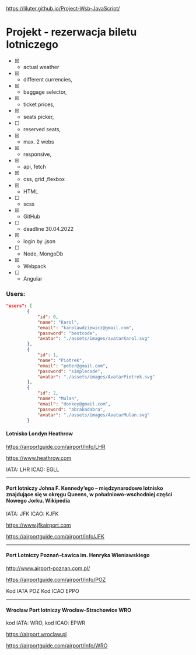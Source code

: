 
https://liluter.github.io/Project-Wsb-JavaScript/

# Projekt - rezerwacja biletu lotniczego


 - [x] - actual weather 
 - [x] - different currencies,
 - [x] - baggage selector,
 - [x] - ticket prices, 
 - [x] - seats picker,
 - [ ] - reserved seats,
 - [x] - max. 2 webs
 - [x] - responsive,
 - [x] - api, fetch
 - [x] - css, grid ,flexbox
 - [x] - HTML
 - [ ] - scss
 - [x] - GitHub
 - [ ] - deadline 30.04.2022
 - [x] - login by .json
 - [ ] - Node, MongoDb
 - [x] - Webpack
 - [ ] - Angular

### Users: 
``` json
"users": [
        {
            "id": 0,
            "name": "Karol",
            "email": "karolawdziewicz@gmail.com",
            "password": "bestcode",
            "avatar": "./assets/images/avatarKarol.svg"
        },
        {
            "id": 1,
            "name": "Piotrek",
            "email": "peter@gmail.com",
            "password": "simplecode",
            "avatar": "./assets/images/AvatarPiotrek.svg"
        },
        {
            "id": 2,
            "name": "Mulan",
            "email": "donkey@gmail.com",
            "password": "abrakadabra",
            "avatar": "./assets/images/AvatarMulan.svg"
        }
```


#### Lotnisko Londyn Heathrow


https://airportguide.com/airport/info/LHR

https://www.heathrow.com

IATA: LHR
ICAO: EGLL

---


#### Port lotniczy Johna F. Kennedy’ego – międzynarodowe lotnisko znajdujące się w okręgu Queens, w południowo-wschodniej części Nowego Jorku. Wikipedia


IATA: JFK
ICAO: KJFK

https://www.jfkairport.com

https://airportguide.com/airport/info/JFK


---


####  Port Lotniczy Poznań-Ławica im. Henryka Wieniawskiego


http://www.airport-poznan.com.pl/

https://airportguide.com/airport/info/POZ


Kod IATA	POZ
Kod ICAO	EPPO

---

#### Wrocław	Port lotniczy Wrocław-Strachowice	WRO


kod IATA: WRO, kod ICAO: EPWR

https://airport.wroclaw.pl

https://airportguide.com/airport/info/WRO



